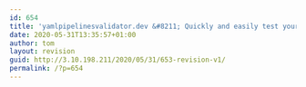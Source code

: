```yaml
---
id: 654
title: 'yamlpipelinesvalidator.dev &#8211; Quickly and easily test your Azure DevOps Yaml pipelines without committing'
date: 2020-05-31T13:35:57+01:00
author: tom
layout: revision
guid: http://3.10.198.211/2020/05/31/653-revision-v1/
permalink: /?p=654
---
```

